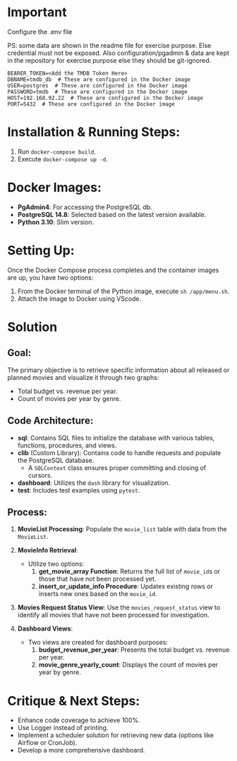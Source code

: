 # Important
Configure the .env file

PS: some data are shown in the readme file for exercise purpose. Else credential must not be exposed.
Also configuration/pgadmin & data are kept in the repository for exercise purpose else they should be git-ignored.
```
BEARER_TOKEN=<Add the TMDB Token Here>
DBNAME=tmdb_db  # These are configured in the Docker image
USER=postgres  # These are configured in the Docker image
PASSWORD=tmdb  # These are configured in the Docker image
HOST=192.168.92.22  # These are configured in the Docker image
PORT=5432  # These are configured in the Docker image
```

# Installation & Running Steps:

1. Run `docker-compose build`.
2. Execute `docker-compose up -d`.

# Docker Images:
- **PgAdmin4**: For accessing the PostgreSQL db.
- **PostgreSQL 14.8**: Selected based on the latest version available.
- **Python 3.10**: Slim version.

# Setting Up:

Once the Docker Compose process completes and the container images are up, you have two options:

1. From the Docker terminal of the Python image, execute `sh /app/menu.sh`.
2. Attach the image to Docker using VScode.

# Solution

## Goal:
The primary objective is to retrieve specific information about all released or planned movies and visualize it through two graphs:
- Total budget vs. revenue per year.
- Count of movies per year by genre.

## Code Architecture:
- **sql**: Contains SQL files to initialize the database with various tables, functions, procedures, and views.
- **clib** (Custom Library): Contains code to handle requests and populate the PostgreSQL database.
  - A `SQLContext` class ensures proper committing and closing of cursors.
- **dashboard**: Utilizes the `dash` library for visualization.
- **test**: Includes test examples using `pytest`.

## Process:

1. **MovieList Processing**: Populate the `movie_list` table with data from the `MovieList`.
   
2. **MovieInfo Retrieval**:
    - Utilize two options:
        1. **get_movie_array Function**: Returns the full list of `movie_id`s or those that have not been processed yet.
        2. **insert_or_update_info Procedure**: Updates existing rows or inserts new ones based on the `movie_id`.

3. **Movies Request Status View**: Use the `movies_request_status` view to identify all movies that have not been processed for investigation.

4. **Dashboard Views**:
    - Two views are created for dashboard purposes:
        1. **budget_revenue_per_year**: Presents the total budget vs. revenue per year.
        2. **movie_genre_yearly_count**: Displays the count of movies per year by genre.



# Critique & Next Steps:
- Enhance code coverage to achieve 100%.
- Use Logger instead of printing.
- Implement a scheduler solution for retrieving new data (options like Airflow or CronJob).
- Develop a more comprehensive dashboard.
